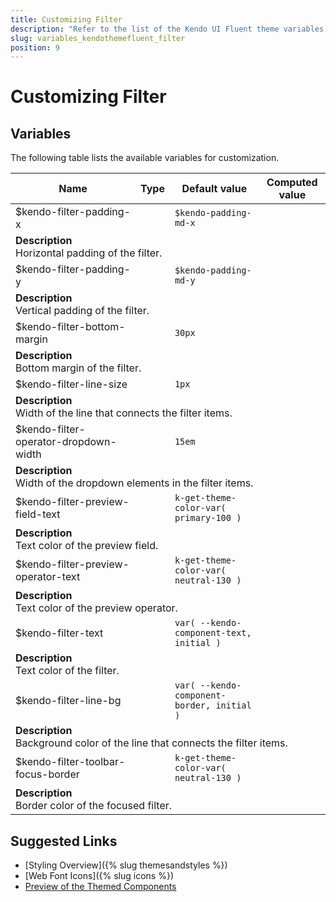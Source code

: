 ```yaml
---
title: Customizing Filter
description: "Refer to the list of the Kendo UI Fluent theme variables available for customization."
slug: variables_kendothemefluent_filter
position: 9
---
```


# Customizing Filter

## Variables

The following table lists the available variables for customization.

<table class="theme-variables">
    <colgroup>
    <col style="width: 200px; white-space:nowrap;" />
    <col />
    <col />
    <col />
</colgroup>
<thead>
    <tr>
        <th>Name</th>
        <th>Type</th>
        <th>Default value</th>
        <th>Computed value</th>
    </tr>
</thead>
<tbody>
        <tr>
    <td>$kendo-filter-padding-x</td>
    <td></td>
    <td><code>$kendo-padding-md-x</code></td>
    <td></td>
</tr>
<tr>
    <td colspan="4" class="theme-variables-description-container"><div><b>Description</b><div class="theme-variables-description">Horizontal padding of the filter.</div></div>
    </td>
</tr>
<tr>
    <td>$kendo-filter-padding-y</td>
    <td></td>
    <td><code>$kendo-padding-md-y</code></td>
    <td></td>
</tr>
<tr>
    <td colspan="4" class="theme-variables-description-container"><div><b>Description</b><div class="theme-variables-description">Vertical padding of the filter.</div></div>
    </td>
</tr>
<tr>
    <td>$kendo-filter-bottom-margin</td>
    <td></td>
    <td><code>30px</code></td>
    <td></td>
</tr>
<tr>
    <td colspan="4" class="theme-variables-description-container"><div><b>Description</b><div class="theme-variables-description">Bottom margin of the filter.</div></div>
    </td>
</tr>
<tr>
    <td>$kendo-filter-line-size</td>
    <td></td>
    <td><code>1px</code></td>
    <td></td>
</tr>
<tr>
    <td colspan="4" class="theme-variables-description-container"><div><b>Description</b><div class="theme-variables-description">Width of the line that connects the filter items.</div></div>
    </td>
</tr>
<tr>
    <td>$kendo-filter-operator-dropdown-width</td>
    <td></td>
    <td><code>15em</code></td>
    <td></td>
</tr>
<tr>
    <td colspan="4" class="theme-variables-description-container"><div><b>Description</b><div class="theme-variables-description">Width of the dropdown elements in the filter items.</div></div>
    </td>
</tr>
<tr>
    <td>$kendo-filter-preview-field-text</td>
    <td></td>
    <td><code>k-get-theme-color-var( primary-100 )</code></td>
    <td></td>
</tr>
<tr>
    <td colspan="4" class="theme-variables-description-container"><div><b>Description</b><div class="theme-variables-description">Text color of the preview field.</div></div>
    </td>
</tr>
<tr>
    <td>$kendo-filter-preview-operator-text</td>
    <td></td>
    <td><code>k-get-theme-color-var( neutral-130 )</code></td>
    <td></td>
</tr>
<tr>
    <td colspan="4" class="theme-variables-description-container"><div><b>Description</b><div class="theme-variables-description">Text color of the preview operator.</div></div>
    </td>
</tr>
<tr>
    <td>$kendo-filter-text</td>
    <td></td>
    <td><code>var( --kendo-component-text, initial )</code></td>
    <td></td>
</tr>
<tr>
    <td colspan="4" class="theme-variables-description-container"><div><b>Description</b><div class="theme-variables-description">Text color of the filter.</div></div>
    </td>
</tr>
<tr>
    <td>$kendo-filter-line-bg</td>
    <td></td>
    <td><code>var( --kendo-component-border, initial )</code></td>
    <td></td>
</tr>
<tr>
    <td colspan="4" class="theme-variables-description-container"><div><b>Description</b><div class="theme-variables-description">Background color of the line that connects the filter items.</div></div>
    </td>
</tr>
<tr>
    <td>$kendo-filter-toolbar-focus-border</td>
    <td></td>
    <td><code>k-get-theme-color-var( neutral-130 )</code></td>
    <td></td>
</tr>
<tr>
    <td colspan="4" class="theme-variables-description-container"><div><b>Description</b><div class="theme-variables-description">Border color of the focused filter.</div></div>
    </td>
</tr>
</tbody>
</table>

## Suggested Links

* [Styling Overview]({% slug themesandstyles %})
* [Web Font Icons]({% slug icons %})
* [Preview of the Themed Components](../)

